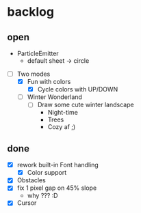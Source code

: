 # backlog

## open

* ParticleEmitter
  * default sheet -> circle
* [ ] Two modes
  * [x] Fun with colors
    * [x] Cycle colors with UP/DOWN
  * [ ] Winter Wonderland
    * [ ] Draw some cute winter landscape
      * Night-time
      * Trees
      * Cozy af ;)

## done

* [x] rework built-in Font handling
  * [x] Color support
* [x] Obstacles
* [x] fix 1 pixel gap on 45% slope
  * why ??? :D
* [x] Cursor